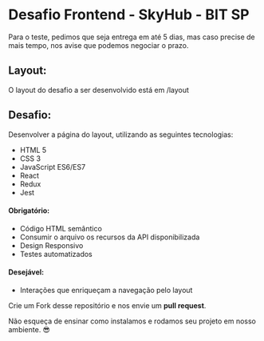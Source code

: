# Desafio Frontend - SkyHub - BIT SP

Para o teste, pedimos que seja entrega em até 5 dias, mas caso precise de mais tempo, nos avise que podemos negociar o prazo.

## Layout:

O layout do desafio a ser desenvolvido está em /layout

## Desafio:
Desenvolver a página do layout, utilizando as seguintes tecnologias:
- HTML 5
- CSS 3
- JavaScript ES6/ES7
- React
- Redux
- Jest

#### Obrigatório:
- Código HTML semântico
- Consumir o arquivo os recursos da API disponibilizada
- Design Responsivo
- Testes automatizados

#### Desejável:
- Interações que enriqueçam a navegação pelo layout

Crie um Fork desse repositório e nos envie um **pull request**.

Não esqueça de ensinar como instalamos e rodamos seu projeto em nosso ambiente. :sunglasses: